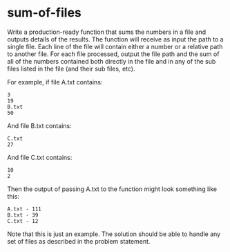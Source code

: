 # sum-of-files
Write a production-ready function that sums the numbers in a file and outputs details of the results. The function will receive as input the path to a single file. Each line of the file will contain either a number or a relative path to another file. For each file processed, output the file path and the sum of all of the numbers contained both directly in the file and in any of the sub files listed in the file (and their sub files, etc).



For example, if file A.txt contains:

```
3
19
B.txt
50
```


And file B.txt contains:

```
C.txt
27
```


And file C.txt contains:

```
10
2
```


Then the output of passing A.txt to the function might look something like this:

```
A.txt - 111
B.txt - 39
C.txt - 12
```


Note that this is just an example. The solution should be able to handle any set of files as described in the problem statement.
